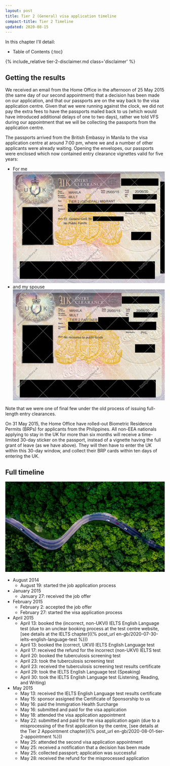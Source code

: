 ```yaml
---
layout: post
title: Tier 2 (General) visa application timeline
compact-title: Tier 2 Timeline
updated: 2020-08-15
---
```


In this chapter I'll detail:

* Table of Contents
{:toc}

{% include_relative tier-2-disclaimer.md class='disclaimer' %}

## Getting the results
We received an email from the Home Office in the afternoon of 25 May 2015 (the same day of our second appointment) that a decision has been made on our application, and that our passports are on the way back to the visa application centre. Given that we were running against the clock, we did not pay the extra fees to have the passports mailed back to us (which would have introduced additional delays of one to two days), rather we told VFS during our appointment that we will be collecting the passports from the application centre.

The passports arrived from the British Embassy in Manila to the visa application centre at around 7:00 pm, where we and a number of other applicants were already waiting. Opening the envelopes, our passports were enclosed which now contained entry clearance vignettes valid for five years:

* For me
    ![Tier 2 (General) Entry Clearance Vignette, main applicant](/assets/tier-2-entry-clearance-vignette-main-applicant.jpg)
* and my spouse
    ![Tier 2 (General) Entry Clearance Vignette, dependant](/assets/tier-2-entry-clearance-vignette-dependant.jpg)

Note that we were one of final few under the old process of issuing full-length entry clearances.

On 31 May 2015, the Home Office have rolled-out Biometric Residence Permits (BRPs) for applicants from the Philippines. All non-EEA nationals applying to stay in the UK for more than six months will receive a time-limited 30-day sticker on the passport, instead of a vignette having the full grant of leave (as we have above). They will then have to enter the UK within this 30-day window, and collect their BRP cards within ten days of entering the UK.

## Full timeline
![](/assets/tier-2-journey.jpg)

* August 2014
    * August 19: started the job application process
* January 2015
    * January 27: received the job offer
* February 2015
    * February 2: accepted the job offer
    * February 27: started the visa application process
* April 2015
    * April 13: booked the (incorrect, non-UKVI) IELTS English Language test (due to an unclear booking process at the test centre website, [see details at the IELTS chapter]({% post_url en-gb/2020-07-30-ielts-english-language-test %}))
    * April 13: booked the (correct, UKVI) IELTS English Language test
    * April 17: received the refund for the incorrect (non-UKVI) IELTS test
    * April 20: booked the tuberculosis screening test
    * April 23: took the tuberculosis screening test
    * April 23: received the tuberculosis screening test results certificate
    * April 29: took the IELTS English Language test (Speaking)
    * April 30: took the IELTS English Language test (Listening, Reading, and Writing)
* May 2015
    * May 13: received the IELTS English Language test results certificate
    * May 15: sponsor assigned the Certificate of Sponsorship to us
    * May 16: paid the Immigration Health Surcharge
    * May 16: submitted and paid for the visa application
    * May 18: attended the visa application appointment
    * May 22: submitted and paid for the visa application again (due to a misprocessing of the first application by the centre, [see details at the Tier 2 Appointment chapter]({% post_url en-gb/2020-08-01-tier-2-appointment %}))
    * May 25: attended the second visa application appointment
    * May 25: received a notification that a decision has been made
    * May 25: collected passport; application was successful
    * May 28: received the refund for the misprocessed application